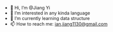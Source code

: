 - 👋 Hi, I’m @Jiang Yi
- 👀 I’m interested in any kinda language
- 🌱 I’m currently learning data structure
- 📫 How to reach me: ian.jiang1130@gmail.com

